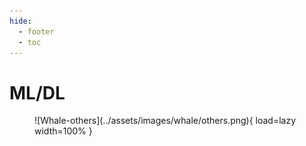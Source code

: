 ```yaml
---
hide:
  - footer
  - toc
---
```


# ML/DL

<figure markdown>
  ![Whale-others](../assets/images/whale/others.png){ load=lazy width=100% }
</figure>

